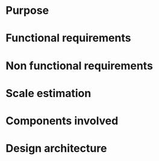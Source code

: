 
# Purpose

# Functional requirements

# Non functional requirements 

# Scale estimation 

# Components involved 

# Design architecture 
